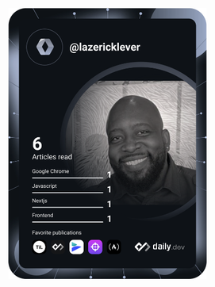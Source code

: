 <a href="https://app.daily.dev/DailyDevTips"><img src="https://github.com/lqlever/lqlever/blob/master/devcard.svg" width="400" alt="Lazerick Lever's Dev Card"/></a>

<!--

### Hi there 👋

**lqlever/lqlever** is a ✨ _special_ ✨ repository because its `README.md` (this file) appears on your GitHub profile.

Here are some ideas to get you started:

- 🔭 I’m currently working on ...
- 🌱 I’m currently learning ...
- 👯 I’m looking to collaborate on ...
- 🤔 I’m looking for help with ...
- 💬 Ask me about ...
- 📫 How to reach me: ...
- 😄 Pronouns: ...
- ⚡ Fun fact: ...
-->
